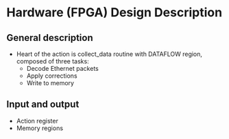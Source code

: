 # Hardware (FPGA) Design Description

## General description ##
* Heart of the action is collect_data routine with DATAFLOW region, composed of three tasks: 
    * Decode Ethernet packets
    * Apply corrections
    * Write to memory

## Input and output
* Action register
* Memory regions
